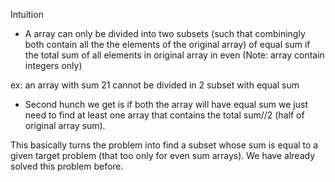 Intuition
- A array can only be divided into two subsets (such that combiningly both contain all the the elements of the
original array) of equal sum if the total sum of all elements in original array in even (Note: array contain
integers only)

ex: an array with sum 21 cannot be divided in 2 subset with equal sum

- Second hunch we get is if both the array will have equal sum we just need to find at least one array that
contains the total sum//2 (half of original array sum).

This basically turns the problem into find a subset whose sum is equal to a given target problem (that too
only for even sum arrays). We have already solved this problem before.